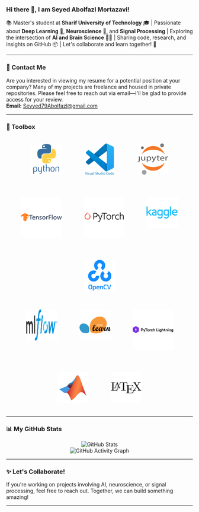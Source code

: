 ### Hi there 👋, I am Seyed Abolfazl Mortazavi!

📚 Master's student at **Sharif University of Technology** 🎓 | Passionate about **Deep Learning** 🧠, **Neuroscience** 🌟, and **Signal Processing** | Exploring the intersection of **AI and Brain Science** 🤖🧫 | Sharing code, research, and insights on GitHub 📦 | Let's collaborate and learn together! 🚀<br/>

---

### 📧 Contact Me
Are you interested in viewing my resume for a potential position at your company? Many of my projects are freelance and housed in private repositories. Please feel free to reach out via email—I'll be glad to provide access for your review.<br/>
**Email:** Seyyed79Abolfazl@gmail.com<br/>

---

### 🧰 Toolbox
<div style="display: flex; justify-content: center; flex-wrap: wrap; gap: 30px; margin: 20px 0;">
  <!-- First Row -->
  <img src="https://github.com/devicons/devicon/blob/master/icons/python/python-original-wordmark.svg" alt="Python" style="width: 84px; height: 84px; margin: 15px;">
  <img src="https://github.com/devicons/devicon/blob/master/icons/vscode/vscode-original-wordmark.svg" alt="VSCode" style="width: 84px; height: 84px; margin: 15px;">
  <img src="https://github.com/devicons/devicon/blob/master/icons/jupyter/jupyter-original-wordmark.svg" alt="Jupyter" style="width: 84px; height: 84px; margin: 15px;">
  <img src="https://github.com/devicons/devicon/blob/master/icons/tensorflow/tensorflow-original-wordmark.svg" alt="Tensorflow" style="width: 109px; height: 109px; margin: 15px;"> <!-- Enlarged -->
  <img src="https://github.com/devicons/devicon/blob/master/icons/pytorch/pytorch-original-wordmark.svg" alt="Pytorch" style="width: 109px; height: 109px; margin: 15px;"> <!-- Enlarged -->
  <img src="https://github.com/devicons/devicon/blob/master/icons/kaggle/kaggle-original-wordmark.svg" alt="Kaggle" style="width: 84px; height: 84px; margin: 15px;">
  <img src="https://github.com/devicons/devicon/blob/master/icons/opencv/opencv-plain-wordmark.svg" alt="OpenCV" style="width: 84px; height: 84px; margin: 15px;">
</div>

<div style="display: flex; justify-content: center; flex-wrap: wrap; gap: 30px; margin: 20px 0;">
  <!-- Second Row -->
  <img src="https://github.com/SAMortazavi/SAMortazavi/blob/main/MLFlow.svg" alt="MLflow" style="width: 84px; height: 84px; margin: 15px;">
  <img src="https://github.com/SAMortazavi/SAMortazavi/blob/main/scikit-learn.svg" alt="Scikit-learn" style="width: 84px; height: 84px; margin: 15px;">
  <img src="https://github.com/SAMortazavi/SAMortazavi/blob/main/pytorch-lightning-seeklogo.svg" alt="PyTorch Lightning" style="width: 109px; height: 109px; margin: 15px;"> <!-- Enlarged -->
  <img src="https://github.com/devicons/devicon/blob/master/icons/matlab/matlab-original.svg" alt="MATLAB" style="width: 84px; height: 84px; margin: 15px;">
  <img src="https://github.com/devicons/devicon/blob/master/icons/latex/latex-original.svg" alt="LaTeX" style="width: 84px; height: 84px; margin: 15px;">
</div>



---

### 📊 My GitHub Stats

<p align="center">
  <img src="https://github-readme-stats.vercel.app/api?username=SAMortazavi&show_icons=true&theme=radical" alt="GitHub Stats">
  <br/>
  <img src="https://github-readme-activity-graph.vercel.app/graph?username=SAMortazavi&theme=github" alt="GitHub Activity Graph">
</p>

---

### ✨ Let's Collaborate!
If you're working on projects involving AI, neuroscience, or signal processing, feel free to reach out. Together, we can build something amazing!

---
